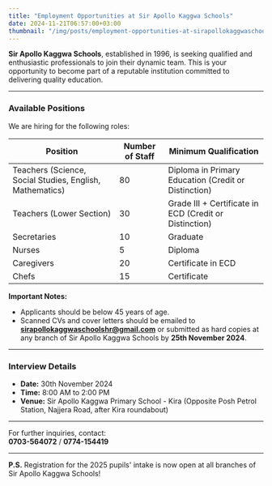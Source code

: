 ```yaml
---
title: "Employment Opportunities at Sir Apollo Kaggwa Schools"
date: 2024-11-21T06:57:00+03:00
thumbnail: "/img/posts/employment-opportunities-at-sirapollokaggwaschools.webp"
---
```



**Sir Apollo Kaggwa Schools**, established in 1996, is seeking qualified and enthusiastic professionals to join their dynamic team. This is your opportunity to become part of a reputable institution committed to delivering quality education.

---

### Available Positions  

We are hiring for the following roles:

| **Position**            | **Number of Staff** | **Minimum Qualification**                                       |
|--------------------------|---------------------|-----------------------------------------------------------------|
| Teachers (Science, Social Studies, English, Mathematics) | 80                  | Diploma in Primary Education (Credit or Distinction)            |
| Teachers (Lower Section) | 30                  | Grade III + Certificate in ECD (Credit or Distinction)          |
| Secretaries             | 10                  | Graduate                                                       |
| Nurses                  | 5                   | Diploma                                                        |
| Caregivers              | 20                  | Certificate in ECD                                             |
| Chefs                   | 15                  | Certificate                                                   |

**Important Notes:**  
- Applicants should be below 45 years of age.  
- Scanned CVs and cover letters should be emailed to **sirapollokaggwaschoolshr@gmail.com** or submitted as hard copies at any branch of Sir Apollo Kaggwa Schools by **25th November 2024**.  

---

### Interview Details  

- **Date:** 30th November 2024  
- **Time:** 8:00 AM to 2:00 PM  
- **Venue:** Sir Apollo Kaggwa Primary School - Kira (Opposite Posh Petrol Station, Najjera Road, after Kira roundabout)  

---

For further inquiries, contact:  
**0703-564072** / **0774-154419**  

---

**P.S.** Registration for the 2025 pupils' intake is now open at all branches of Sir Apollo Kaggwa Schools!  
